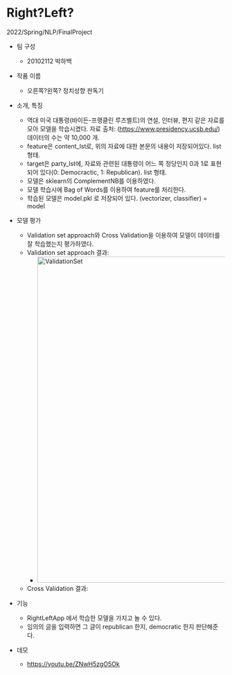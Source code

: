 # Right?Left?
2022/Spring/NLP/FinalProject

- 팀 구성
  - 20102112 박하백


- 작품 이름
  - 오른쪽?왼쪽? 정치성향 판독기


- 소개, 특징
  - 역대 미국 대통령(바이든-프랭클린 루즈벨트)의 연설, 인터뷰, 편지 같은 자료를 모아 모델을 학습시켰다. 자료 출처: (https://www.presidency.ucsb.edu/)
데이터의 수는 약 10,000 개. 
  - feature은 content_lst로, 위의 자료에 대한 본문의 내용이 저장되어있다. list 형태.
  - target은 party_lst에, 자료와 관련된 대통령이 어느 쪽 정당인지 0과 1로 표현되어 있다(0: Democractic, 1: Republican). list 형태.
  - 모델은 sklearn의 ComplementNB를 이용하였다.
  - 모델 학습시에 Bag of Words를 이용하여 feature를 처리한다.
  - 학습된 모델은 model.pkl 로 저장되어 있다. (vectorizer, classifier) = model

- 모델 평가
  - Validation set approach와 Cross Validation을 이용하여 모델이 데이터를 잘 학습했는지 평가하였다.
  - Validation set approach 결과:
    - <img width="751" alt="ValidationSet" src="https://user-images.githubusercontent.com/74465964/170869938-0748a6c9-66af-4bae-8d68-b1e2c9f5d9b2.png">
  - Cross Validation 결과:


- 기능
  - RightLeftApp 에서 학습한 모델을 가지고 놀 수 있다.
  - 임의의 글을 입력하면 그 글이 republican 한지, democratic 한지 판단해준다.


- 데모
  - https://youtu.be/ZNwH5zgO5Ok

